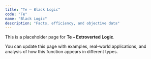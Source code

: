 ```yaml
---
title: "Te – Black Logic"
code: "Te"
name: "Black Logic"
description: "Facts, efficiency, and objective data"
---
```


This is a placeholder page for **Te – Extroverted Logic**.

You can update this page with examples, real-world applications, and analysis of how this function appears in different types.
